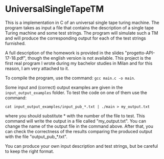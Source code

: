 # UniversalSingleTapeTM

This is a implementation in C of an universal single tape turing machine. The program takes as input a file that contains the description of a single tape Turing machine and some test strings. The program will simulate such a TM and will produce the corresponding output for each of the test strings furnished. 

A full description of the homework is provided in the slides "progetto-API-17-18.pdf", though the english version is not available. This project is the first real program I wrote during my bachelor studies in Milan and for this reason, I am very attached to it.  

To compile the program, use the command: ```gcc main.c -o main```.

Some input and (correct) output examples are given in the ```input_output_examples``` folder. To test the code on one of them use the command:

```cat input_output_examples/input_pub_*.txt | ./main > my_output.txt```

where you should substitute * with the number of the file to test. This command will write the output in a file called "my_output.txt". You can change the name of the output file in the command above. After that, you can check the correctness of the results comparing the produced output with the file "output_pub_\*.txt".

You can produce your own input description and test strings, but be careful to keep the right format.
